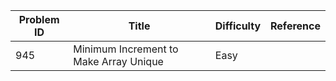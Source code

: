 | Problem ID | Title | Difficulty | Reference
| --- | --- | --- | ---
| 945 | Minimum Increment to Make Array Unique | Easy | 
